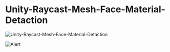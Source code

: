 # Unity-Raycast-Mesh-Face-Material-Detaction

![Unity-Raycast-Mesh-Face-Material-Detaction](https://user-images.githubusercontent.com/38833814/231137054-fc06f6db-d4b7-4b4c-b39c-4e075d8d4d34.gif)


![Alert](https://user-images.githubusercontent.com/38833814/231136723-a73a7963-3b3b-442c-998d-b048baa36b86.png)
